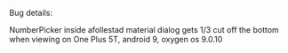 Bug details:

NumberPicker inside afollestad material dialog gets 1/3 cut off the bottom when viewing on One Plus 5T, android 9, oxygen os 9.0.10